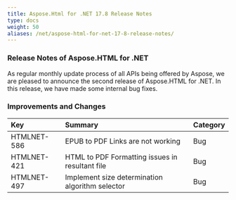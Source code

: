 ```yaml
---
title: Aspose.Html for .NET 17.8 Release Notes
type: docs
weight: 50
aliases: /net/aspose-html-for-net-17-8-release-notes/
---
```


### **Release Notes of Aspose.HTML for .NET**
As regular monthly update process of all APIs being offered by Aspose, we are pleased to announce the second release of Aspose.HTML for .NET. In this release, we have made some internal bug fixes.
### **Improvements and Changes**

|**Key**|**Summary**|**Category**|
| :- | :- | :- |
|HTMLNET-586|EPUB to PDF Links are not working|Bug|
|HTMLNET-421|HTML to PDF Formatting issues in resultant file|Bug|
|HTMLNET-497|Implement size determination algorithm selector|Bug|

